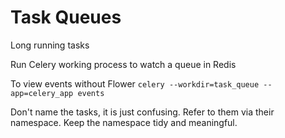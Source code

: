 # Task Queues

Long running tasks

Run Celery working process to watch a queue in Redis

To view events without Flower `celery --workdir=task_queue --app=celery_app events`

Don't name the tasks, it is just confusing.  Refer to them via their namespace.
Keep the namespace tidy and meaningful.